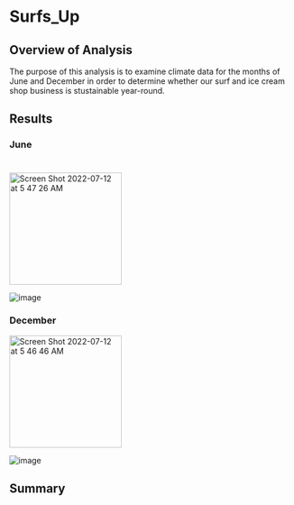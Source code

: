 # Surfs_Up

## Overview of Analysis

The purpose of this analysis is to examine climate data for the months of June and December in order to determine whether our surf and ice cream shop business is stustainable year-round. 

## Results

### June

#
#
#

<img width="199" alt="Screen Shot 2022-07-12 at 5 47 26 AM" src="https://user-images.githubusercontent.com/99847786/178462316-b9d4f139-354e-40da-bcbd-ad2f51a0afc1.png">

![image](https://user-images.githubusercontent.com/99847786/178437646-f4fdb9e0-df12-4268-8975-629213e3aa82.png)

### December

<img width="199" alt="Screen Shot 2022-07-12 at 5 46 46 AM" src="https://user-images.githubusercontent.com/99847786/178462344-b7595045-10ad-40dc-87be-c0dfc8633bff.png">

![image](https://user-images.githubusercontent.com/99847786/178437678-5d3cff28-87ff-4394-b78a-f0a401728f0c.png)

## Summary
